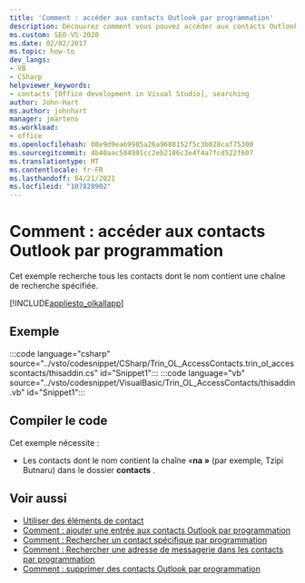 ```yaml
---
title: 'Comment : accéder aux contacts Outlook par programmation'
description: Découvrez comment vous pouvez accéder aux contacts Outlook par programmation. Cet exemple recherche tous les contacts dont le nom contient une chaîne de recherche spécifiée.
ms.custom: SEO-VS-2020
ms.date: 02/02/2017
ms.topic: how-to
dev_langs:
- VB
- CSharp
helpviewer_keywords:
- contacts [Office development in Visual Studio], searching
author: John-Hart
ms.author: johnhart
manager: jmartens
ms.workload:
- office
ms.openlocfilehash: 08e9d9ea69985a26a9688152f5c3b028caf75300
ms.sourcegitcommit: 4b40aac584991cc2eb2186c3e4f4a7fcd522f607
ms.translationtype: MT
ms.contentlocale: fr-FR
ms.lasthandoff: 04/21/2021
ms.locfileid: "107828902"
---
```

# <a name="how-to-programmatically-access-outlook-contacts"></a>Comment : accéder aux contacts Outlook par programmation
  Cet exemple recherche tous les contacts dont le nom contient une chaîne de recherche spécifiée.

 [!INCLUDE[appliesto_olkallapp](../vsto/includes/appliesto-olkallapp-md.md)]

## <a name="example"></a>Exemple
 :::code language="csharp" source="../vsto/codesnippet/CSharp/Trin_OL_AccessContacts.trin_ol_accesscontacts/thisaddin.cs" id="Snippet1":::
 :::code language="vb" source="../vsto/codesnippet/VisualBasic/Trin_OL_AccessContacts/thisaddin.vb" id="Snippet1":::


## <a name="compile-the-code"></a>Compiler le code
 Cet exemple nécessite :

- Les contacts dont le nom contient la chaîne «**na »** (par exemple, Tzipi Butnaru) dans le dossier **contacts** .

## <a name="see-also"></a>Voir aussi
- [Utiliser des éléments de contact](../vsto/working-with-contact-items.md)
- [Comment : ajouter une entrée aux contacts Outlook par programmation](../vsto/how-to-programmatically-add-an-entry-to-outlook-contacts.md)
- [Comment : Rechercher un contact spécifique par programmation](../vsto/how-to-programmatically-search-for-a-specific-contact.md)
- [Comment : Rechercher une adresse de messagerie dans les contacts par programmation](../vsto/how-to-programmatically-search-for-an-e-mail-address-in-contacts.md)
- [Comment : supprimer des contacts Outlook par programmation](../vsto/how-to-programmatically-delete-outlook-contacts.md)
